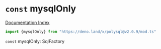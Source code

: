 # `const` mysqlOnly

[Documentation Index](../README.md)

```ts
import {mysqlOnly} from "https://deno.land/x/polysql@v2.0.9/mod.ts"
```

`const` mysqlOnly: SqlFactory

